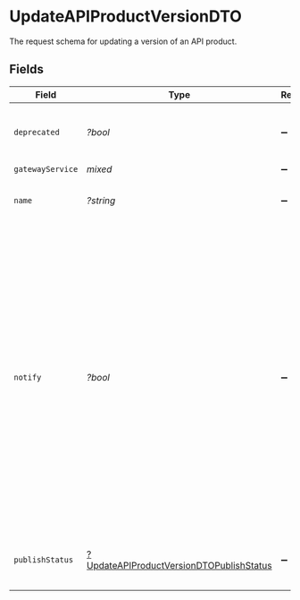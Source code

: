 # UpdateAPIProductVersionDTO

The request schema for updating a version of an API product.


## Fields

| Field                                                                                                                                                                                                                                                                   | Type                                                                                                                                                                                                                                                                    | Required                                                                                                                                                                                                                                                                | Description                                                                                                                                                                                                                                                             | Example                                                                                                                                                                                                                                                                 |
| ----------------------------------------------------------------------------------------------------------------------------------------------------------------------------------------------------------------------------------------------------------------------- | ----------------------------------------------------------------------------------------------------------------------------------------------------------------------------------------------------------------------------------------------------------------------- | ----------------------------------------------------------------------------------------------------------------------------------------------------------------------------------------------------------------------------------------------------------------------- | ----------------------------------------------------------------------------------------------------------------------------------------------------------------------------------------------------------------------------------------------------------------------- | ----------------------------------------------------------------------------------------------------------------------------------------------------------------------------------------------------------------------------------------------------------------------- |
| `deprecated`                                                                                                                                                                                                                                                            | *?bool*                                                                                                                                                                                                                                                                 | :heavy_minus_sign:                                                                                                                                                                                                                                                      | Indicates if the version of the API product is deprecated.                                                                                                                                                                                                              | false                                                                                                                                                                                                                                                                   |
| `gatewayService`                                                                                                                                                                                                                                                        | *mixed*                                                                                                                                                                                                                                                                 | :heavy_minus_sign:                                                                                                                                                                                                                                                      | N/A                                                                                                                                                                                                                                                                     |                                                                                                                                                                                                                                                                         |
| `name`                                                                                                                                                                                                                                                                  | *?string*                                                                                                                                                                                                                                                               | :heavy_minus_sign:                                                                                                                                                                                                                                                      | The version name of the API product version.                                                                                                                                                                                                                            | v1                                                                                                                                                                                                                                                                      |
| `notify`                                                                                                                                                                                                                                                                | *?bool*                                                                                                                                                                                                                                                                 | :heavy_minus_sign:                                                                                                                                                                                                                                                      | When set to `true`, and all the following conditions are true:<br/>- version of the API product deprecation has changed from `false` -> `true`<br/>- version of the API product is published<br/><br/>then consumers of the now deprecated verion of the API product will be notified.<br/> | true                                                                                                                                                                                                                                                                    |
| `publishStatus`                                                                                                                                                                                                                                                         | [?UpdateAPIProductVersionDTOPublishStatus](../../models/shared/UpdateAPIProductVersionDTOPublishStatus.md)                                                                                                                                                              | :heavy_minus_sign:                                                                                                                                                                                                                                                      | The publish status of the API product version.                                                                                                                                                                                                                          | unpublished                                                                                                                                                                                                                                                             |